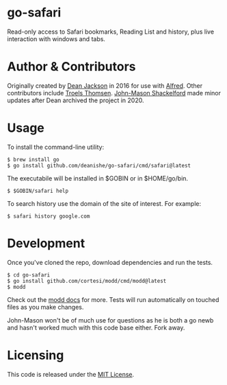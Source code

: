 
go-safari
=========
Read-only access to Safari bookmarks, Reading List and history, plus live interaction with windows and tabs.

# Author & Contributors
Originally created by [Dean Jackson][dean] in 2016 for use with [Alfred][alfred]. Other contributors include [Troels Thomsen][tt]. [John-Mason Shackelford][jps] made minor updates after Dean archived the project in 2020.

# Usage
To install the command-line utility:
```
$ brew install go
$ go install github.com/deanishe/go-safari/cmd/safari@latest
```
The executabile will be installed in $GOBIN or in $HOME/go/bin.
```
$ $GOBIN/safari help
```
To search history use the domain of the site of interest. For example:
```
$ safari history google.com
```

# Development
Once you've cloned the repo, download dependencies and run the tests.
```
$ cd go-safari
$ go install github.com/cortesi/modd/cmd/modd@latest
$ modd
```
Check out the [modd docs][modd] for more. Tests will run automatically on touched files as you make changes.

John-Mason won't be of much use for questions as he is both a go newb and hasn't worked much with this code base either. Fork away.

# Licensing
This code is released under the [MIT License][mit].

[godoc]: https://godoc.org/pkg/github.com/deanishe/go-safari
[mit]: ./LICENCE.txt
[modd]: https://github.com/cortesi/modd
[dean]: https://github.com/deanishe
[tt]: https://github.com/tt
[jps]: https://github.com/jpshackelford
[alfred]: https://www.alfredapp.com
